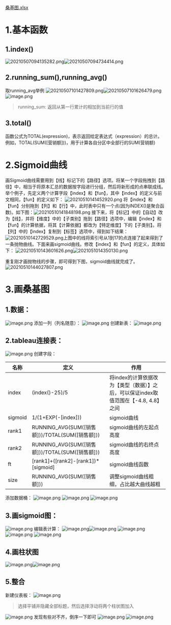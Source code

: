 [桑基图.xlsx](https://xingjian.yuque.com/attachments/yuque/0/2023/xlsx/34485719/1698636515157-272cc626-1212-4c82-b385-00c703e434b9.xlsx)

# 1.基本函数

## 1.index()

![20210507094135282.png](https://cdn.nlark.com/yuque/0/2023/png/34485719/1698389260858-818a2e5e-d26a-4ee9-b1ea-4067d60fdf51.png#averageHue=%23fdfdfd&clientId=u533a58b3-754c-4&from=drop&id=u7f5d9b7e&originHeight=108&originWidth=358&originalType=binary&ratio=1&rotation=0&showTitle=false&size=4979&status=done&style=none&taskId=ub3e8f00a-2ad0-4a86-818a-979b61c772a&title=)![20210507094734414.png](https://cdn.nlark.com/yuque/0/2023/png/34485719/1698389263223-8f59b642-6014-4b6d-8a37-cada3d668322.png#averageHue=%23faf7f7&clientId=u533a58b3-754c-4&from=drop&id=u19bee59d&originHeight=461&originWidth=676&originalType=binary&ratio=1&rotation=0&showTitle=false&size=47704&status=done&style=none&taskId=u6aef294c-6664-4209-8050-bd362d32459&title=)
## 2.running_sum(),running_avg()
取running_avg举例
![20210507101427809.png](https://cdn.nlark.com/yuque/0/2023/png/34485719/1698389319747-e96c4c7f-e247-406e-8cfb-2aad7650f2c6.png#averageHue=%23fdfcfb&clientId=u533a58b3-754c-4&from=drop&id=u0965ee93&originHeight=95&originWidth=391&originalType=binary&ratio=1&rotation=0&showTitle=false&size=7130&status=done&style=none&taskId=u204a740a-7a78-49a1-90e8-b4006b13d21&title=)![20210507101626479.png](https://cdn.nlark.com/yuque/0/2023/png/34485719/1698389342151-c95c6fe6-75c0-46bc-8db4-2e4a63239e0d.png#averageHue=%23f9f8f8&clientId=u533a58b3-754c-4&from=drop&id=m8WR7&originHeight=459&originWidth=539&originalType=binary&ratio=1&rotation=0&showTitle=false&size=44496&status=done&style=none&taskId=u3691e1ac-5167-4826-8a28-00595563a27&title=)
![image.png](https://cdn.nlark.com/yuque/0/2023/png/34485719/1698389365343-eeda57a5-68df-4d86-b38c-73adacb4d3e0.png#averageHue=%23fbfbfa&clientId=u533a58b3-754c-4&from=paste&height=141&id=u53d59ab3&originHeight=141&originWidth=312&originalType=binary&ratio=1&rotation=0&showTitle=false&size=8734&status=done&style=none&taskId=ud1dfae0f-e503-460f-a582-cc6d4ff7fe1&title=&width=312)
> running_sum: 返回从第一行累计的相加到当前行的值

## 3.total()
函数公式为TOTAL(expression)，表示返回给定表达式（expression）的总计。例如，TOTAL(SUM([营销额]))，用于计算各自分区中全部行的SUM(营销额)
# 2.Sigmoid曲线
画Sigmoid曲线需要用到【线】标记下的【路径】选项。将某一个字段拖拽到【路径】中，相当于将原本汇总的数据按字段进行分组，然后将新形成的点串联成线。 举个例子，先定义两个计算字段【index】和【fun】，其中【index】的定义与前文相同，【fun】的定义如下：
![20210510141452920.png](https://cdn.nlark.com/yuque/0/2023/png/34485719/1698389856270-ff8e0af5-6d2a-4588-a48c-ef94aa8d4120.png#averageHue=%23faf8f7&clientId=u533a58b3-754c-4&from=drop&id=u20469223&originHeight=200&originWidth=492&originalType=binary&ratio=1&rotation=0&showTitle=false&size=8830&status=done&style=none&taskId=ud5ba2c1b-c46a-4b9d-b6f2-e1fb6697f0e&title=)
将【index】和【fun】分别拖到【列】和【行】中，此时表中只有一个点(因为INDEX()是聚合函数)。如下图：![20210510141848198.png](https://cdn.nlark.com/yuque/0/2023/png/34485719/1698542592474-95b700ac-6a2c-4f94-a9fc-53d69967a816.png#averageHue=%23fcfbfb&clientId=ud87ff380-60be-4&from=drop&id=u3188711c&originHeight=640&originWidth=1190&originalType=binary&ratio=1&rotation=0&showTitle=false&size=49020&status=done&style=none&taskId=u84517bf9-452f-4efe-a23e-448b2aec150&title=)
接下来，将【标记】中的【自动】改为【线】，并将【维度】中的【子类别】拖到【路径】选项中，编辑【index】和【fun】的计算依据，将其【计算依据】都改为【特定维度】下的【子类别】。将【列】中的【index】复制到【标签】选项中，得到如下结果：
![20210510142729529.png](https://cdn.nlark.com/yuque/0/2023/png/34485719/1698542612070-f2149f58-44a0-46fa-8bbd-4ee1ecf63171.png#averageHue=%23fbfafa&clientId=ud87ff380-60be-4&from=drop&id=ub96f0c3c&originHeight=937&originWidth=1144&originalType=binary&ratio=1&rotation=0&showTitle=false&size=102003&status=done&style=none&taskId=uc29d660a-849a-4886-9eab-f9ed0ef0881&title=)上图中的线将索引号从1到17的点连接了起来得到了一条抛物曲线。下面来画sigmoid曲线。修改【index】和【fun】的定义，具体如下：
![20210510143601626.png](https://cdn.nlark.com/yuque/0/2023/png/34485719/1698542636983-5fa3032f-2051-444c-b80a-4c34298abc1c.png#averageHue=%23f8f8f8&clientId=ud87ff380-60be-4&from=drop&id=ucee923b6&originHeight=130&originWidth=275&originalType=binary&ratio=1&rotation=0&showTitle=false&size=14236&status=done&style=none&taskId=u417dd6d8-9386-4fce-89ff-56ad590ca67&title=)![2021051014350130.png](https://cdn.nlark.com/yuque/0/2023/png/34485719/1698542638915-7a300af9-d9da-41d4-9dd4-24e55d54a56c.png#averageHue=%23faf9f9&clientId=ud87ff380-60be-4&from=drop&id=ud7f00ec4&originHeight=140&originWidth=322&originalType=binary&ratio=1&rotation=0&showTitle=false&size=7248&status=done&style=none&taskId=u810b1886-2a71-4e3d-aee2-264325ede47&title=)

重复刚才画抛物线的步骤，即可得到下图，sigmoid曲线就完成了。![20210510144027807.png](https://cdn.nlark.com/yuque/0/2023/png/34485719/1698542660991-28b796d3-f541-43b8-9680-fcc626cb3ed7.png#averageHue=%23fbfbfb&clientId=ud87ff380-60be-4&from=drop&id=u54009b0c&originHeight=527&originWidth=596&originalType=binary&ratio=1&rotation=0&showTitle=false&size=40104&status=done&style=none&taskId=u28cb1d7d-c14b-48cf-9aa1-5e2ecb66123&title=)
# 3.画桑基图
## 1.数据：
![image.png](https://cdn.nlark.com/yuque/0/2023/png/34485719/1698632737678-a48b7087-6328-4462-8f22-ad3021b7799c.png#averageHue=%23f6f4f3&clientId=ufec467c8-9d62-4&from=paste&height=260&id=u4d65a6b4&originHeight=260&originWidth=507&originalType=binary&ratio=1&rotation=0&showTitle=false&size=24653&status=done&style=none&taskId=uc2a6c50f-3520-4cb4-9acf-d5231328b26&title=&width=507)
添加一列（列名随意）：
![image.png](https://cdn.nlark.com/yuque/0/2023/png/34485719/1698633024409-35b64052-533c-4248-8ff7-e1dba9ad86a0.png#averageHue=%23f6f3f2&clientId=u5c0ce178-54a3-4&from=paste&height=329&id=LlJI4&originHeight=329&originWidth=667&originalType=binary&ratio=1&rotation=0&showTitle=false&size=36124&status=done&style=none&taskId=udf6e114f-2057-4b0a-8ab1-94b9e00abbb&title=&width=667)
创建新表：
![image.png](https://cdn.nlark.com/yuque/0/2023/png/34485719/1698633104279-eac74efc-9ab3-425c-bceb-90a00a9a198b.png#averageHue=%23f7f6f6&clientId=u5c0ce178-54a3-4&from=paste&height=508&id=u20b4eba5&originHeight=508&originWidth=316&originalType=binary&ratio=1&rotation=0&showTitle=false&size=14675&status=done&style=none&taskId=u1f2e0b5f-294e-4833-8688-db00002c1c3&title=&width=316)
## 2.tableau连接表：
![image.png](https://cdn.nlark.com/yuque/0/2023/png/34485719/1698633191215-517c3dfe-0a9a-4ddb-92f4-53e273399142.png#averageHue=%23f8f6f6&clientId=u5c0ce178-54a3-4&from=paste&height=982&id=ub034b1cc&originHeight=982&originWidth=941&originalType=binary&ratio=1&rotation=0&showTitle=false&size=102618&status=done&style=none&taskId=u7edbddf3-cf97-4e7e-8ee6-7434218bdd5&title=&width=941)
创建字段：

| 名称 | 定义 | 作用 |
| --- | --- | --- |
| index | (index()-25)/5 | 将index的计算依据改为【类型（数据）】之后，可以保证index取值范围在【-4.8, 4.8】之间 |
| sigmoid | 1/(1+EXP(-[index])) | sigmoid曲线 |
| rank1 | RUNNING_AVG(SUM([销售额]))/TOTAL(SUM([销售额])) | sigmoid曲线的左起点高度 |
| rank2 | RUNNING_AVG(SUM([销售额]))/TOTAL(SUM([销售额])) | sigmoid曲线的右终点高度 |
| ft | [rank1]+([rank2]-[rank1])*[sigmoid] | sigmoid曲线函数 |
| size | RUNNING_AVG(SUM([销售额])) | 调整sigmoid曲线粗细，占比越大曲线越粗 |

添加数据桶：
![image.png](https://cdn.nlark.com/yuque/0/2023/png/34485719/1698634413550-99571786-7f30-49c1-a9f6-46ebeca17de2.png#averageHue=%23f0efef&clientId=u5c0ce178-54a3-4&from=paste&height=444&id=u1f642558&originHeight=444&originWidth=354&originalType=binary&ratio=1&rotation=0&showTitle=false&size=24543&status=done&style=none&taskId=ua823615c-c4d7-4829-8dc9-14031a435ea&title=&width=354)
![image.png](https://cdn.nlark.com/yuque/0/2023/png/34485719/1698634429858-ee319457-2cd9-4bb1-b6b1-2639215f9170.png#averageHue=%23ebeae9&clientId=u5c0ce178-54a3-4&from=paste&height=224&id=ufc8d9a0c&originHeight=224&originWidth=436&originalType=binary&ratio=1&rotation=0&showTitle=false&size=14515&status=done&style=none&taskId=u43bf6755-2139-4212-a995-dda28b663a2&title=&width=436)
![image.png](https://cdn.nlark.com/yuque/0/2023/png/34485719/1698634708206-7dc3f6ed-5c02-488d-a72e-9a5dafc8b988.png#averageHue=%23f3f3f2&clientId=u5c0ce178-54a3-4&from=paste&height=456&id=ud478ca3a&originHeight=456&originWidth=398&originalType=binary&ratio=1&rotation=0&showTitle=false&size=22608&status=done&style=none&taskId=u040a2154-e77d-4779-bb63-2326717e958&title=&width=398)
## 3.画sigmoid图：
![image.png](https://cdn.nlark.com/yuque/0/2023/png/34485719/1698634508432-8162fa87-645a-44db-9b2f-f20722f78882.png#averageHue=%23f9f7f6&clientId=u5c0ce178-54a3-4&from=paste&height=873&id=udbcf1251&originHeight=873&originWidth=728&originalType=binary&ratio=1&rotation=0&showTitle=false&size=83703&status=done&style=none&taskId=u7548e84b-338a-4132-ac53-2b111fede49&title=&width=728)
编辑表计算：
![image.png](https://cdn.nlark.com/yuque/0/2023/png/34485719/1698634558244-cbd64f77-bede-4e30-a8d8-5ed9b09f76aa.png#averageHue=%23f8f5f4&clientId=u5c0ce178-54a3-4&from=paste&height=521&id=u982a9f36&originHeight=521&originWidth=329&originalType=binary&ratio=1&rotation=0&showTitle=false&size=24648&status=done&style=none&taskId=ueacdd6b9-cd55-4999-82fc-1ca6fbdf3ac&title=&width=329)![image.png](https://cdn.nlark.com/yuque/0/2023/png/34485719/1698634575092-449f46dd-44b7-45b0-8bed-25b10151cc05.png#averageHue=%23f8f5f4&clientId=u5c0ce178-54a3-4&from=paste&height=521&id=u8d480414&originHeight=521&originWidth=329&originalType=binary&ratio=1&rotation=0&showTitle=false&size=24122&status=done&style=none&taskId=u8bdd3039-8125-4d2a-9376-7e55ac39a18&title=&width=329)
![image.png](https://cdn.nlark.com/yuque/0/2023/png/34485719/1698634596915-497505d2-215f-4d35-a72f-924d625ed0e1.png#averageHue=%23f9f5f5&clientId=u5c0ce178-54a3-4&from=paste&height=493&id=u0ded5c67&originHeight=493&originWidth=329&originalType=binary&ratio=1&rotation=0&showTitle=false&size=21383&status=done&style=none&taskId=uab6bdde6-2118-4be5-913c-9f2e7d4a046&title=&width=329)![image.png](https://cdn.nlark.com/yuque/0/2023/png/34485719/1698634626505-2ce91ddf-c425-4882-910e-56490fa894f6.png#averageHue=%23f9f4f4&clientId=u5c0ce178-54a3-4&from=paste&height=438&id=u010b129a&originHeight=438&originWidth=329&originalType=binary&ratio=1&rotation=0&showTitle=false&size=20710&status=done&style=none&taskId=ud18c433c-201a-47a5-951d-6fd620e6fde&title=&width=329)
![image.png](https://cdn.nlark.com/yuque/0/2023/png/34485719/1698635664289-56a760f3-30e1-461c-a057-4767cd9fb484.png#averageHue=%23f8f4f3&clientId=u5c0ce178-54a3-4&from=paste&height=438&id=ucd68455c&originHeight=438&originWidth=329&originalType=binary&ratio=1&rotation=0&showTitle=false&size=22158&status=done&style=none&taskId=u4dc1db16-de20-4174-b76b-b04d878187d&title=&width=329)
## 4.画柱状图
![image.png](https://cdn.nlark.com/yuque/0/2023/png/34485719/1698635806060-5acbf70a-ce16-4338-9fff-91894c5dfa7d.png#averageHue=%23f8f1ed&clientId=u5c0ce178-54a3-4&from=paste&height=737&id=u7c065a0b&originHeight=899&originWidth=444&originalType=binary&ratio=1&rotation=0&showTitle=false&size=42790&status=done&style=none&taskId=ua8218448-99e8-412d-8fd2-dc021e4ed2f&title=&width=364)![image.png](https://cdn.nlark.com/yuque/0/2023/png/34485719/1698635824539-4fbc0c07-4a18-4837-a108-47e0dd23319e.png#averageHue=%23f9f4f2&clientId=u5c0ce178-54a3-4&from=paste&height=722&id=u9c48a9a8&originHeight=893&originWidth=449&originalType=binary&ratio=1&rotation=0&showTitle=false&size=43048&status=done&style=none&taskId=uf469525b-e860-4703-a33c-29934483ffd&title=&width=363)
## 5.整合
新建仪表板：
![image.png](https://cdn.nlark.com/yuque/0/2023/png/34485719/1698635986694-251a13ac-7f45-4c6c-bb7b-5c08c001c46d.png#averageHue=%23f9f0ed&clientId=u5c0ce178-54a3-4&from=paste&height=1014&id=u790bed36&originHeight=1014&originWidth=1231&originalType=binary&ratio=1&rotation=0&showTitle=false&size=136031&status=done&style=none&taskId=u615359dc-9b02-40ca-8869-8570ea936fb&title=&width=1231)
> 选择平铺并隐藏全部标题，然后选择浮动将两个柱状图加入

![image.png](https://cdn.nlark.com/yuque/0/2023/png/34485719/1698636095836-f7aa7f72-954d-41b3-b0e4-51657a59fa5f.png#averageHue=%23fbeee9&clientId=u5c0ce178-54a3-4&from=paste&height=845&id=u058327ce&originHeight=845&originWidth=998&originalType=binary&ratio=1&rotation=0&showTitle=false&size=91183&status=done&style=none&taskId=u8a858a22-a9bd-4996-8ee0-9bbad6c05e8&title=&width=998)
发现有些对不齐，倒序一下即可
![image.png](https://cdn.nlark.com/yuque/0/2023/png/34485719/1698636140622-aa8977f5-3d0d-4bd0-a83b-199aba623d25.png#averageHue=%23f9f3f1&clientId=u5c0ce178-54a3-4&from=paste&height=1040&id=uff579129&originHeight=1040&originWidth=1920&originalType=binary&ratio=1&rotation=0&showTitle=false&size=210313&status=done&style=none&taskId=u5533e08c-bb00-44fe-a430-691ce2c09bf&title=&width=1920)
![image.png](https://cdn.nlark.com/yuque/0/2023/png/34485719/1698636481589-0352f37d-0305-48b1-9aed-733d0a0d398d.png#averageHue=%23f8efeb&clientId=u5c0ce178-54a3-4&from=paste&height=981&id=ua4ab85f7&originHeight=981&originWidth=1285&originalType=binary&ratio=1&rotation=0&showTitle=false&size=125611&status=done&style=none&taskId=u513da262-ffe2-4f88-b381-25a014cb603&title=&width=1285)

